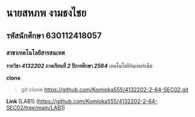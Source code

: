 # นายสหภพ งามธงไชย
## รหัสนักศึกษา 630112418057
### สาขาเทคโนโลยีสารสนเทศ

**รายวิชา _4132202_ ภาคเรียนที่ _2_ ปีการศึกษา _2564_**
เทคโนโลยีอินเทอร์เน็ต

**clone**

> git clone https://github.com/Komioka555/4132202-2-64-SEC02.git

**Link**
[LAB1] (https://github.com/Komioka555/4132202-2-64-SEC02/tree/main/LAB1)